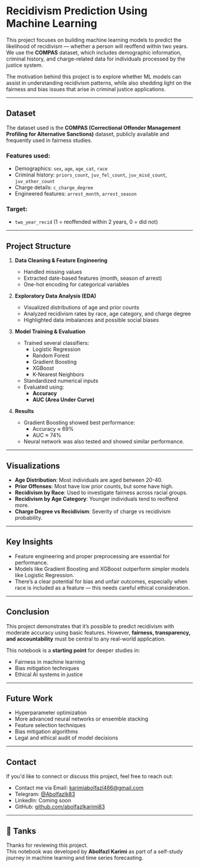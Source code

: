 #  Recidivism Prediction Using Machine Learning

This project focuses on building machine learning models to predict the likelihood of recidivism — whether a person will reoffend within two years. We use the **COMPAS** dataset, which includes demographic information, criminal history, and charge-related data for individuals processed by the justice system.

The motivation behind this project is to explore whether ML models can assist in understanding recidivism patterns, while also shedding light on the fairness and bias issues that arise in criminal justice applications.

---

##  Dataset

The dataset used is the **COMPAS (Correctional Offender Management Profiling for Alternative Sanctions)** dataset, publicly available and frequently used in fairness studies.

### Features used:
- Demographics: `sex`, `age`, `age_cat`, `race`
- Criminal history: `priors_count`, `juv_fel_count`, `juv_misd_count`, `juv_other_count`
- Charge details: `c_charge_degree`
- Engineered features: `arrest_month`, `arrest_season`

### Target:
- `two_year_recid` (1 = reoffended within 2 years, 0 = did not)

---

##  Project Structure

1. **Data Cleaning & Feature Engineering**
   - Handled missing values
   - Extracted date-based features (month, season of arrest)
   - One-hot encoding for categorical variables

2. **Exploratory Data Analysis (EDA)**
   - Visualized distributions of age and prior counts
   - Analyzed recidivism rates by race, age category, and charge degree
   - Highlighted data imbalances and possible social biases

3. **Model Training & Evaluation**
   - Trained several classifiers:
     - Logistic Regression
     - Random Forest
     - Gradient Boosting
     - XGBoost
     - K-Nearest Neighbors
   - Standardized numerical inputs
   - Evaluated using:
     - **Accuracy**
     - **AUC (Area Under Curve)**

4. **Results**
   - Gradient Boosting showed best performance:  
     - Accuracy ≈ 69%  
     - AUC ≈ 74%
   - Neural network was also tested and showed similar performance.

---

##  Visualizations

-  **Age Distribution**: Most individuals are aged between 20-40.
-  **Prior Offenses**: Most have low prior counts, but some have high.
-  **Recidivism by Race**: Used to investigate fairness across racial groups.
-  **Recidivism by Age Category**: Younger individuals tend to reoffend more.
-  **Charge Degree vs Recidivism**: Severity of charge vs recidivism probability.

---

##  Key Insights

- Feature engineering and proper preprocessing are essential for performance.
- Models like Gradient Boosting and XGBoost outperform simpler models like Logistic Regression.
- There’s a clear potential for bias and unfair outcomes, especially when race is included as a feature — this needs careful ethical consideration.

---

##  Conclusion

This project demonstrates that it’s possible to predict recidivism with moderate accuracy using basic features. However, **fairness, transparency, and accountability** must be central to any real-world application.

This notebook is a **starting point** for deeper studies in:
- Fairness in machine learning
- Bias mitigation techniques
- Ethical AI systems in justice

---

##  Future Work

- Hyperparameter optimization
- More advanced neural networks or ensemble stacking
- Feature selection techniques
- Bias mitigation algorithms
- Legal and ethical audit of model decisions

---

##  Contact

If you'd like to connect or discuss this project, feel free to reach out:
- Contact me via Email: karimiabolfazl466@gmail.com  
- Telegram: [@Abolfazlk83](https://t.me/Abolfazlk83)  
- LinkedIn: Coming soon  
- GitHub: [github.com/abolfazlkarimi83](https://github.com/abolfazlkarimi83)

---

## 🙏 Tanks

Thanks for reviewing this project.  
This notebook was developed by **Abolfazl Karimi** as part of a self-study journey in machine learning and time series forecasting.
